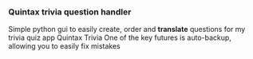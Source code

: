 ### Quintax trivia question handler

Simple python gui to easily create, order and **translate** questions for my trivia quiz app Quintax Trivia
One of the key futures is auto-backup, allowing you to easily fix mistakes
